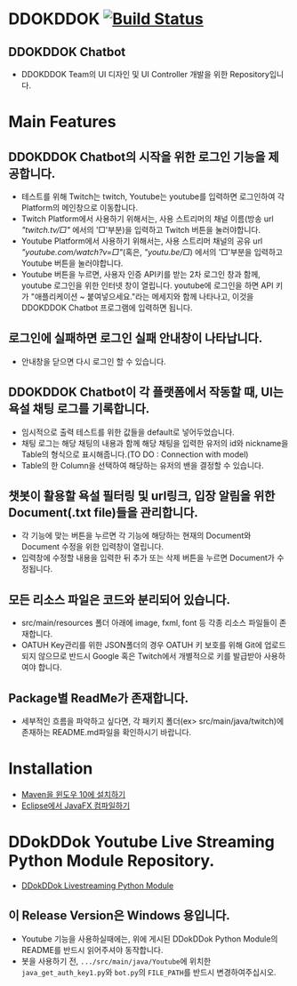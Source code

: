 # DDOKDDOK [![Build Status](https://travis-ci.org/CAU-OSS-2019/team-project-team12.svg?branch=master)](https://travis-ci.org/CAU-OSS-2019/team-project-team12)
## DDOKDDOK Chatbot
 * DDOKDDOK Team의 UI 디자인 및 UI Controller 개발을 위한 Repository입니다.

# Main Features
## DDOKDDOK Chatbot의 시작을 위한 로그인 기능을 제공합니다.
 * 테스트를 위해 Twitch는 twitch, Youtube는 youtube를 입력하면 로그인하여 각 Platform의 메인창으로 이동합니다.
 * Twitch Platform에서 사용하기 위해서는, 사용 스트리머의 채널 이름(방송 url *"twitch.tv/□"* 에서의 '□'부분)을 입력하고 Twitch 버튼을 눌러야합니다.
 * Youtube Platform에서 사용하기 위해서는, 사용 스트리머 채널의 공유 url *"youtube.com/watch?v=□"*(혹은, *"youtu.be/□*) 에서의 '□'부분을 입력하고 Youtube 버튼을 눌러야합니다.
 * Youtube 버튼을 누르면, 사용자 인증 API키를 받는 2차 로그인 창과 함께, youtube 로그인을 위한 인터넷 창이 열립니다. youtube에 로그인을 하면 API 키가 "애플리케이션 ~ 붙여넣으세요."라는 메세지와 함께 나타나고, 이것을 DDOKDDOK Chatbot 프로그램에 입력하면 됩니다.
## 로그인에 실패하면 로그인 실패 안내창이 나타납니다. 
 * 안내창을 닫으면 다시 로그인 할 수 있습니다.
 
## DDOKDDOK Chatbot이 각 플랫폼에서 작동할 때, UI는 욕설 채팅 로그를 기록합니다.
 * 임시적으로 출력 테스트를 위한 값들을 default로 넣어두었습니다.
 * 채팅 로그는 해당 채팅의 내용과 함께 해당 채팅을 입력한 유저의 id와 nickname을 Table의 형식으로 표시해줍니다.(TO DO : Connection with model)
 * Table의 한 Column을 선택하여 해당하는 유저의 밴을 결정할 수 있습니다.
 
## 챗봇이 활용할 욕설 필터링 및 url링크, 입장 알림을 위한 Document(.txt file)들을 관리합니다.
 * 각 기능에 맞는 버튼을 누르면 각 기능에 해당하는 현재의 Document와 Document 수정을 위한 입력창이 열립니다.
 * 입력창에 수정할 내용을 입력한 뒤 추가 또는 삭제 버튼을 누르면 Document가 수정됩니다.

## 모든 리소스 파일은 코드와 분리되어 있습니다.
* src/main/resources 폴더 아래에 image, fxml, font 등 각종 리소스 파일들이 존재합니다.
* OATUH Key관리를 위한 JSON폴더의 경우 OATUH 키 보호를 위해 Git에 업로드되지 않으므로 반드시 Google 혹은 Twitch에서 개별적으로 키를 발급받아 사용하여야 합니다.

## Package별 ReadMe가 존재합니다.
* 세부적인 흐름을 파악하고 싶다면, 각 패키지 폴더(ex> src/main/java/twitch)에 존재하는 README.md파일을 확인하시기 바랍니다.

# Installation
* [Maven을 윈도우 10에 설치하기](https://printhelloworld.tistory.com/113)
* [Eclipse에서 JavaFX 컴파일하기](https://www.eclipse.org/efxclipse/references.html)

# DDokDDok Youtube Live Streaming Python Module Repository.
* [DDokDDok Livestreaming Python Module](https://github.com/cauchatbot/Youtube)

## 이 Release Version은 Windows 용입니다.
 * Youtube 기능을 사용하실때에는, 위에 게시된 DDokDDok Python Module의 README를 반드시 읽어주셔야 동작합니다.
 * 봇을 사용하기 전, `.../src/main/java/Youtube`에 위치한 `java_get_auth_key1.py`와 `bot.py`의 `FILE_PATH`를 반드시 변경하여주십시오.

